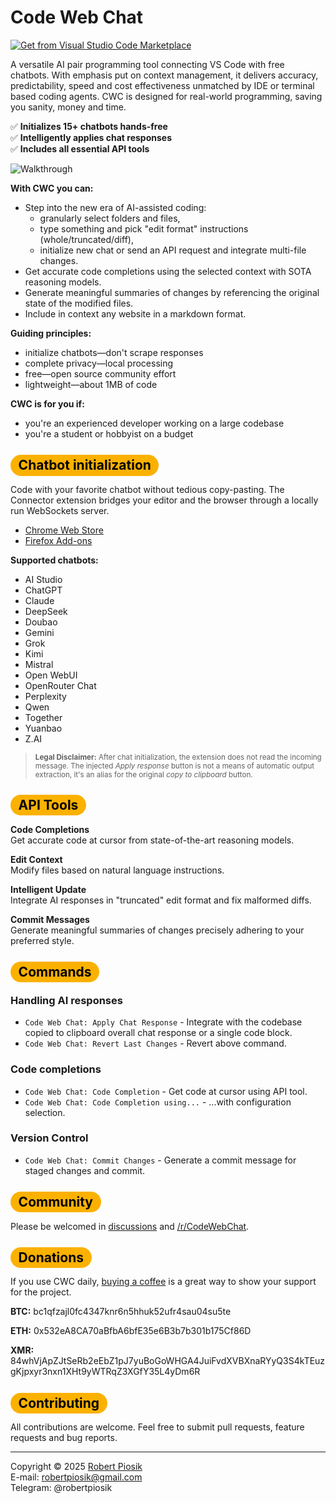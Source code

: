 # Code Web Chat

<a href="https://marketplace.visualstudio.com/items?itemName=robertpiosik.gemini-coder" target="_blank"><img src="https://img.shields.io/badge/Install-VS_Code_Marketplace-blue" alt="Get from Visual Studio Code Marketplace" /></a>

A versatile AI pair programming tool connecting VS Code with free chatbots. With emphasis put on context management, it delivers accuracy, predictability, speed and cost effectiveness unmatched by IDE or terminal based coding agents. CWC is designed for real-world programming, saving you sanity, money and time.

✅ **Initializes 15+ chatbots hands-free** \
✅ **Intelligently applies chat responses** \
✅ **Includes all essential API tools**

<p>
<img src="https://github.com/robertpiosik/CodeWebChat/raw/HEAD/packages/shared/src/media/demo.gif" alt="Walkthrough" />
</p>

**With CWC you can:**

- Step into the new era of AI-assisted coding:
  - granularly select folders and files,
  - type something and pick "edit format" instructions (whole/truncated/diff),
  - initialize new chat or send an API request and integrate multi-file changes.
- Get accurate code completions using the selected context with SOTA reasoning models.
- Generate meaningful summaries of changes by referencing the original state of the modified files.
- Include in context any website in a markdown format.

**Guiding principles:**

- initialize chatbots—don't scrape responses
- complete privacy—local processing
- free—open source community effort
- lightweight—about 1MB of code

**CWC is for you if:**

- you're an experienced developer working on a large codebase
- you're a student or hobbyist on a budget

## <span style="background-color: #fbb100; color: black; padding: 0.2em 0.6em; border-radius: 999px">Chatbot initialization</span>

Code with your favorite chatbot without tedious copy-pasting. The Connector extension bridges your editor and the browser through a locally run WebSockets server.

- [Chrome Web Store](https://chromewebstore.google.com/detail/code-web-chat-connector/ljookipcanaglfaocjbgdicfbdhhjffp)
- [Firefox Add-ons](https://addons.mozilla.org/en-US/firefox/addon/gemini-coder-connector/)

**Supported chatbots:**

- AI Studio
- ChatGPT
- Claude
- DeepSeek
- Doubao
- Gemini
- Grok
- Kimi
- Mistral
- Open WebUI
- OpenRouter Chat
- Perplexity
- Qwen
- Together
- Yuanbao
- Z.AI

> <small>**Legal Disclaimer:** After chat initialization, the extension does not read the incoming message. The injected _Apply response_ button is not a means of automatic output extraction, it's an alias for the original _copy to clipboard_ button.</small>

## <span style="background-color: #fbb100; color: black; padding: 0.2em 0.6em; border-radius: 999px">API Tools</span>

**Code Completions** \
Get accurate code at cursor from state-of-the-art reasoning models.

**Edit Context** \
Modify files based on natural language instructions.

**Intelligent Update** \
Integrate AI responses in "truncated" edit format and fix malformed diffs.

**Commit Messages** \
Generate meaningful summaries of changes precisely adhering to your preferred style.

## <span style="background-color: #fbb100; color: black; padding: 0.2em 0.6em; border-radius: 999px">Commands</span>

### Handling AI responses

- `Code Web Chat: Apply Chat Response` - Integrate with the codebase copied to clipboard overall chat response or a single code block.
- `Code Web Chat: Revert Last Changes` - Revert above command.

### Code completions

- `Code Web Chat: Code Completion` - Get code at cursor using API tool.
- `Code Web Chat: Code Completion using...` - ...with configuration selection.

### Version Control

- `Code Web Chat: Commit Changes` - Generate a commit message for staged changes and commit.

## <span style="background-color: #fbb100; color: black; padding: 0.2em 0.6em; border-radius: 999px">Community</span>

Please be welcomed in [discussions](https://github.com/robertpiosik/CodeWebChat/discussions) and [/r/CodeWebChat](https://www.reddit.com/r/CodeWebChat).

## <span style="background-color: #fbb100; color: black; padding: 0.2em 0.6em; border-radius: 999px">Donations</span>

If you use CWC daily, [buying a coffee](https://buymeacoffee.com/robertpiosik) is a great way to show your support for the project.

**BTC:** bc1qfzajl0fc4347knr6n5hhuk52ufr4sau04su5te

**ETH:** 0x532eA8CA70aBfbA6bfE35e6B3b7b301b175Cf86D

**XMR:** 84whVjApZJtSeRb2eEbZ1pJ7yuBoGoWHGA4JuiFvdXVBXnaRYyQ3S4kTEuzgKjpxyr3nxn1XHt9yWTRqZ3XGfY35L4yDm6R

## <span style="background-color: #fbb100; color: black; padding: 0.2em 0.6em; border-radius: 999px">Contributing</span>

All contributions are welcome. Feel free to submit pull requests, feature requests and bug reports.

<hr />

Copyright © 2025 [Robert Piosik](https://x.com/robertpiosik) \
E-mail: robertpiosik@gmail.com \
Telegram: @robertpiosik
